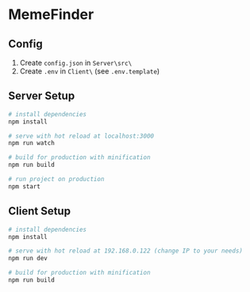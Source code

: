 # MemeFinder

## Config
1. Create `config.json` in `Server\src\`
2. Create `.env` in `Client\` (see `.env.template`)

## Server Setup
``` bash
# install dependencies
npm install

# serve with hot reload at localhost:3000
npm run watch

# build for production with minification
npm run build

# run project on production
npm start
```

## Client Setup
``` bash
# install dependencies
npm install

# serve with hot reload at 192.168.0.122 (change IP to your needs)
npm run dev

# build for production with minification
npm run build
```